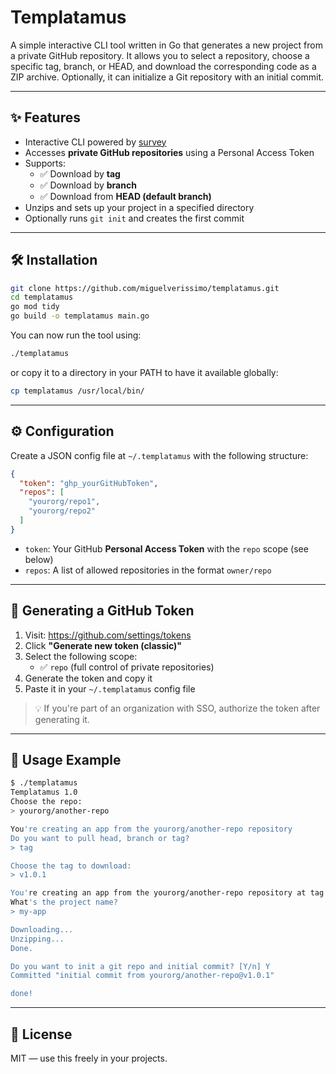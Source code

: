 # Templatamus

A simple interactive CLI tool written in Go that generates a new project from a private GitHub repository. It allows you to select a repository, choose a specific tag, branch, or HEAD, and download the corresponding code as a ZIP archive. Optionally, it can initialize a Git repository with an initial commit.

---

## ✨ Features

- Interactive CLI powered by [survey](https://github.com/AlecAivazis/survey)
- Accesses **private GitHub repositories** using a Personal Access Token
- Supports:
  - ✅ Download by **tag**
  - ✅ Download by **branch**
  - ✅ Download from **HEAD (default branch)**
- Unzips and sets up your project in a specified directory
- Optionally runs `git init` and creates the first commit

---

## 🛠 Installation

```bash
git clone https://github.com/miguelverissimo/templatamus.git
cd templatamus
go mod tidy
go build -o templatamus main.go
```

You can now run the tool using:

```bash
./templatamus
```
or copy it to a directory in your PATH to have it available globally:

```bash
cp templatamus /usr/local/bin/
```

---

## ⚙️ Configuration

Create a JSON config file at `~/.templatamus` with the following structure:

```json
{
  "token": "ghp_yourGitHubToken",
  "repos": [
    "yourorg/repo1",
    "yourorg/repo2"
  ]
}
```

- `token`: Your GitHub **Personal Access Token** with the `repo` scope (see below)
- `repos`: A list of allowed repositories in the format `owner/repo`

---

## 🔑 Generating a GitHub Token

1. Visit: https://github.com/settings/tokens
2. Click **"Generate new token (classic)"**
3. Select the following scope:
   - ✅ `repo` (full control of private repositories)
4. Generate the token and copy it
5. Paste it in your `~/.templatamus` config file

> 💡 If you're part of an organization with SSO, authorize the token after generating it.

---

## 🧪 Usage Example

```bash
$ ./templatamus
Templatamus 1.0
Choose the repo:
> yourorg/another-repo

You're creating an app from the yourorg/another-repo repository
Do you want to pull head, branch or tag?
> tag

Choose the tag to download:
> v1.0.1

You're creating an app from the yourorg/another-repo repository at tag v1.0.1
What's the project name?
> my-app

Downloading...
Unzipping...
Done.

Do you want to init a git repo and initial commit? [Y/n] Y
Committed "initial commit from yourorg/another-repo@v1.0.1"

done!
```

---

## 📄 License

MIT — use this freely in your projects.

